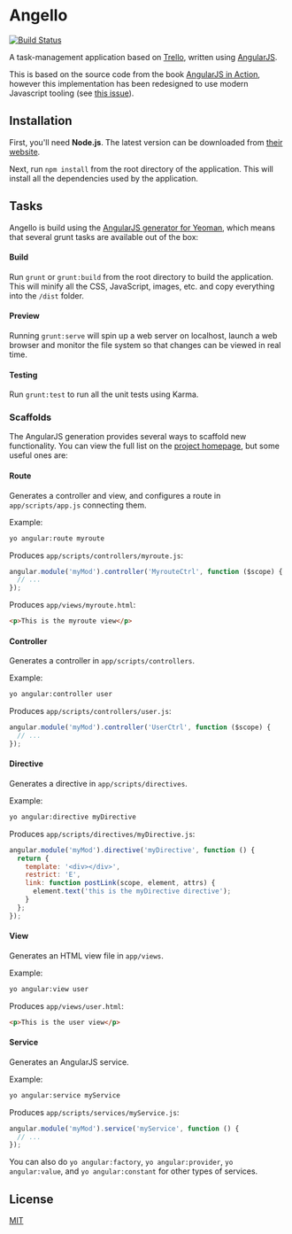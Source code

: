 # Angello

[![Build Status](https://travis-ci.org/neilharvey/angello.png?branch=master)](https://travis-ci.org/neilharvey/angello)

A task-management application based on [Trello](https://trello.com/), written using [AngularJS](http://angularjs.org/).  

This is based on the source code from the book [AngularJS in Action](http://www.manning.com/bford/), however this implementation has been redesigned to use modern Javascript tooling (see [this issue](https://github.com/angularjs-in-action/angello/issues/1)).

## Installation

First, you'll need **Node.js**.  The latest version can be downloaded from [their website](http://nodejs.org/).

Next, run `npm install` from the root directory of the application.  This will install all the dependencies used by the application.

## Tasks

Angello is build using the [AngularJS generator for Yeoman](https://github.com/yeoman/generator-angular), which means that several grunt tasks are available out of the box:

#### Build

Run `grunt` or `grunt:build` from the root directory to build the application.  This will minify all the CSS, JavaScript, images, etc. and copy everything into the `/dist` folder.

#### Preview

Running `grunt:serve` will spin up a web server on localhost, launch a web browser and monitor the file system so that changes can be viewed in real time.  

#### Testing

Run `grunt:test` to run all the unit tests using Karma.

### Scaffolds

The AngularJS generation provides several ways to scaffold new functionality.  You can view the full list on the [project homepage](https://github.com/yeoman/generator-angular), but some useful ones are:

#### Route
Generates a controller and view, and configures a route in `app/scripts/app.js` connecting them.

Example:
```bash
yo angular:route myroute
```

Produces `app/scripts/controllers/myroute.js`:
```javascript
angular.module('myMod').controller('MyrouteCtrl', function ($scope) {
  // ...
});
```

Produces `app/views/myroute.html`:
```html
<p>This is the myroute view</p>
```

#### Controller
Generates a controller in `app/scripts/controllers`.

Example:
```bash
yo angular:controller user
```

Produces `app/scripts/controllers/user.js`:
```javascript
angular.module('myMod').controller('UserCtrl', function ($scope) {
  // ...
});
```

#### Directive
Generates a directive in `app/scripts/directives`.

Example:
```bash
yo angular:directive myDirective
```

Produces `app/scripts/directives/myDirective.js`:
```javascript
angular.module('myMod').directive('myDirective', function () {
  return {
    template: '<div></div>',
    restrict: 'E',
    link: function postLink(scope, element, attrs) {
      element.text('this is the myDirective directive');
    }
  };
});
```
#### View
Generates an HTML view file in `app/views`.

Example:
```bash
yo angular:view user
```

Produces `app/views/user.html`:
```html
<p>This is the user view</p>
```

#### Service
Generates an AngularJS service.

Example:
```bash
yo angular:service myService
```

Produces `app/scripts/services/myService.js`:
```javascript
angular.module('myMod').service('myService', function () {
  // ...
});
```

You can also do `yo angular:factory`, `yo angular:provider`, `yo angular:value`, and `yo angular:constant` for other types of services.

## License

[MIT](http://opensource.org/licenses/MIT)